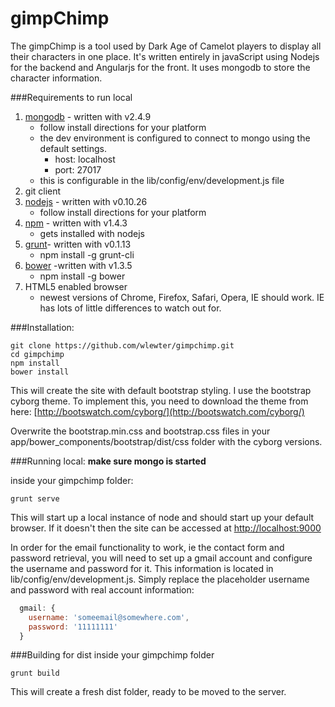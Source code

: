 gimpChimp
=========

The gimpChimp is a tool used by Dark Age of Camelot players to display all their characters in one
 place. It's written entirely in javaScript using Nodejs for the backend and Angularjs for the front. 
 It uses mongodb to store the character information. 
 

###Requirements to run local
1. [mongodb](http://www.mongodb.org) - written with v2.4.9
    * follow install directions for your platform
    * the dev environment is configured to connect to mongo using the default settings.
        * host: localhost
        * port: 27017
    * this is configurable in the lib/config/env/development.js file
2. git client
3. [nodejs](http://nodejs.org) - written with v0.10.26
    * follow install directions for your platform
4. [npm](https://www.npmjs.org) - written with v1.4.3
    * gets installed with nodejs
5. [grunt](http://gruntjs.com)- written with v0.1.13
    * npm install -g grunt-cli 
6. [bower](http://bower.io) -written with v1.3.5
    * npm install -g bower
7. HTML5 enabled browser
    * newest versions of Chrome, Firefox, Safari, Opera, IE should work. IE has lots of little
    differences to watch out for.

###Installation:

    git clone https://github.com/wlewter/gimpchimp.git
    cd gimpchimp
    npm install
    bower install

This will create the site with default bootstrap styling. I use the bootstrap cyborg theme. To
implement this, you need to download the theme from here:
[http://bootswatch.com/cyborg/](http://bootswatch.com/cyborg/)

Overwrite the bootstrap.min.css and bootstrap.css files in your app/bower_components/bootstrap/dist/css
folder with the cyborg versions.


###Running local:
**make sure mongo is started**

inside your gimpchimp folder:

    grunt serve

This will start up a local instance of node and should start up your default browser. If it doesn't
then the site can be accessed at [http://localhost:9000](http://localhost:9000)

In order for the email functionality to work, ie the contact form and password retrieval, you will
need to set up a gmail account and configure the username and password for it. This information is
located in lib/config/env/development.js. Simply replace the placeholder username and password with
real account information:

```javascript
  gmail: {
    username: 'someemail@somewhere.com',
    password: '11111111'
  }
```


###Building for dist
inside your gimpchimp folder

    grunt build
    
This will create a fresh dist folder, ready to be moved to the server.


